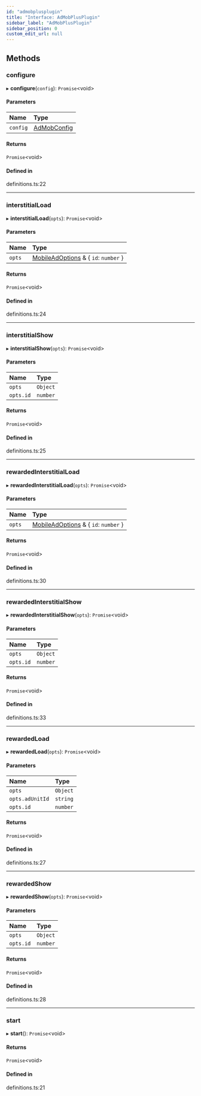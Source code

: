 ```yaml
---
id: "admobplusplugin"
title: "Interface: AdMobPlusPlugin"
sidebar_label: "AdMobPlusPlugin"
sidebar_position: 0
custom_edit_url: null
---
```


## Methods

### configure

▸ **configure**(`config`): `Promise`<void\>

#### Parameters

| Name | Type |
| :------ | :------ |
| `config` | [AdMobConfig](../index.md#admobconfig) |

#### Returns

`Promise`<void\>

#### Defined in

definitions.ts:22

___

### interstitialLoad

▸ **interstitialLoad**(`opts`): `Promise`<void\>

#### Parameters

| Name | Type |
| :------ | :------ |
| `opts` | [MobileAdOptions](../index.md#mobileadoptions) & { `id`: `number`  } |

#### Returns

`Promise`<void\>

#### Defined in

definitions.ts:24

___

### interstitialShow

▸ **interstitialShow**(`opts`): `Promise`<void\>

#### Parameters

| Name | Type |
| :------ | :------ |
| `opts` | `Object` |
| `opts.id` | `number` |

#### Returns

`Promise`<void\>

#### Defined in

definitions.ts:25

___

### rewardedInterstitialLoad

▸ **rewardedInterstitialLoad**(`opts`): `Promise`<void\>

#### Parameters

| Name | Type |
| :------ | :------ |
| `opts` | [MobileAdOptions](../index.md#mobileadoptions) & { `id`: `number`  } |

#### Returns

`Promise`<void\>

#### Defined in

definitions.ts:30

___

### rewardedInterstitialShow

▸ **rewardedInterstitialShow**(`opts`): `Promise`<void\>

#### Parameters

| Name | Type |
| :------ | :------ |
| `opts` | `Object` |
| `opts.id` | `number` |

#### Returns

`Promise`<void\>

#### Defined in

definitions.ts:33

___

### rewardedLoad

▸ **rewardedLoad**(`opts`): `Promise`<void\>

#### Parameters

| Name | Type |
| :------ | :------ |
| `opts` | `Object` |
| `opts.adUnitId` | `string` |
| `opts.id` | `number` |

#### Returns

`Promise`<void\>

#### Defined in

definitions.ts:27

___

### rewardedShow

▸ **rewardedShow**(`opts`): `Promise`<void\>

#### Parameters

| Name | Type |
| :------ | :------ |
| `opts` | `Object` |
| `opts.id` | `number` |

#### Returns

`Promise`<void\>

#### Defined in

definitions.ts:28

___

### start

▸ **start**(): `Promise`<void\>

#### Returns

`Promise`<void\>

#### Defined in

definitions.ts:21
